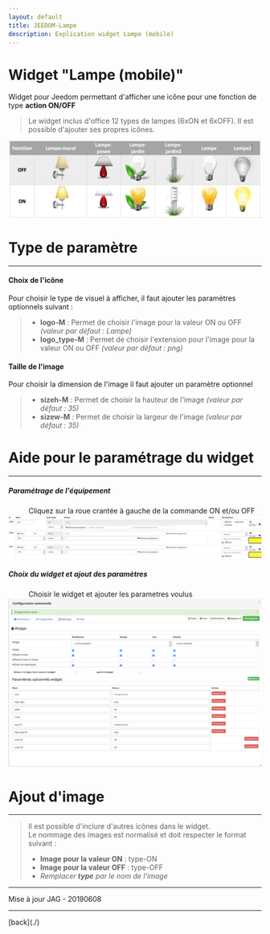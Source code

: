 ```yaml
---
layout: default
title: JEEDOM-Lampe
description: Explication widget Lampe (mobile)
---
```


# Widget "Lampe (mobile)" 

Widget pour Jeedom permettant d'afficher une icône pour une fonction de type <b>action ON/OFF</b>
    <blockquote>
    Le widget inclus d'office 12 types de lampes (6xON et 6xOFF). Il est possible d'ajouter ses propres icônes.
    </blockquote>
    <p><img src="Img/JEEDOM-Lampe--mobile-Visuel.png" alt="Visuels" /></p>

<h1 id="Type de paramètre">Type de paramètre</h1>
<hr />
<h4 id="Logo">Choix de l'icône</h4>
Pour choisir le type de visuel à afficher, il faut ajouter les paramètres optionnels suivant : <br/>
    <blockquote>
        <ul>
            <li><b>logo-M</b> : Permet de choisir l'image pour la valeur ON ou OFF <i>(valeur par défaut : Lampe)</i></li>
            <li><b>logo_type-M</b> : Permet de choisir l'extension pour l'image pour la valeur ON ou OFF <i>(valeur par défaut : png)</i></li>
        </ul>
    </blockquote>

<h4 id="TaIlle">Taille de l'image</h4>
Pour choisir la dimension de l'image il faut ajouter un paramètre optionnel<br/>
    <blockquote>
        <ul>
            <li><b>sizeh-M</b> : Permet de choisir la hauteur de l'image <i>(valeur par défaut : 35)</i></li>
            <li><b>sizew-M</b> : Permet de choisir la largeur de l'image <i>(valeur par défaut : 35)</i></li>
        </ul>
    </blockquote>

<h1 id="Aide Paramétrage">Aide pour le paramétrage du widget</h1>
<hr />
<h5 id="header-5">Paramétrage de l'équipement</h5>
    <dl>
        <dd>Cliquez sur la roue crantée à gauche de la commande ON et/ou OFF</dd>
        <img src="Img/JEEDOM-Lampe--mobile-Acces.png" alt="Access"/>
    </dl>

<h5 id="header-5">Choix du widget et ajout des paramètres</h5>
    <dl>
        <dd>Choisir le widget et ajouter les parametres voulus</dd>
            <img src="Img/JEEDOM-Lampe--mobile-Configuration.png" alt="Configuration"/>
    </dl>
    
<h1 id="Add img">Ajout d'image</h1>
<hr />
    <blockquote>
        Il est possible d'inclure d'autres icônes dans le widget.<br/>
        Le nommage des images est normalisé et doit respecter le format suivant :
        <ul>
            <li><b>Image pour la valeur ON</b> : type-ON</li>
            <li><b>Image pour la valeur OFF</b> : type-OFF</li>
            <li><i>Remplacer <b>type</b> par le nom de l'image</i></li>
        </ul>
    </blockquote>

<hr />
    <dl>
        <dt>Mise à jour JAG - 20190608</dt>
    </dl>
<hr />
[back](./)